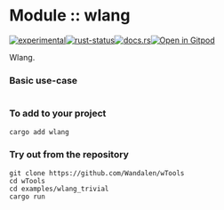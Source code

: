 <!-- {{# generate.module_header{} #}} -->

# Module :: wlang
<!--{ generate.module_header.start() }-->
 [![experimental](https://raster.shields.io/static/v1?label=&message=experimental&color=orange)](https://github.com/emersion/stability-badges#experimental)[![rust-status](https://github.com/Wandalen/wTools/actions/workflows/module_wlang_push.yml/badge.svg)](https://github.com/Wandalen/wTools/actions/workflows/module_wlang_push.yml)[![docs.rs](https://img.shields.io/docsrs/wlang?color=e3e8f0&logo=docs.rs)](https://docs.rs/wlang)[![Open in Gitpod](https://raster.shields.io/static/v1?label=try&message=online&color=eee&logo=gitpod&logoColor=eee)](https://gitpod.io/#RUN_PATH=.,SAMPLE_FILE=sample%2Frust%2Fwlang_trivial%2Fsrc%2Fmain.rs,RUN_POSTFIX=--example%20wlang_trivial/https://github.com/Wandalen/wTools)
<!--{ generate.module_header.end }-->

Wlang.

### Basic use-case

<!-- {{# generate.module{} #}} -->

```rust
```

### To add to your project

```bash
cargo add wlang
```

### Try out from the repository

``` shell test
git clone https://github.com/Wandalen/wTools
cd wTools
cd examples/wlang_trivial
cargo run
```
